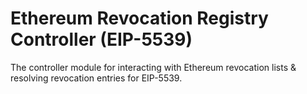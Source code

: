 # Ethereum Revocation Registry Controller (EIP-5539)

The controller module for interacting with Ethereum revocation lists & resolving revocation entries for EIP-5539.
